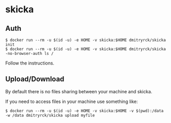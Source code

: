 # skicka

## Auth

```terminal
$ docker run --rm -u $(id -u) -e HOME -v skicka:$HOME dmitryrck/skicka init
$ docker run --rm -u $(id -u) -e HOME -v skicka:$HOME dmitryrck/skicka -no-browser-auth ls /
```

Follow the instructions.

## Upload/Download

By default there is no files sharing between your machine and skicka.

If you need to access files in your machine use something like:

```terminal
$ docker run --rm -u $(id -u) -e HOME -v skicka:$HOME -v $(pwd):/data -w /data dmitryrck/skicka upload myfile
```
